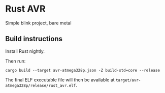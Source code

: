 # Rust AVR

Simple blink project, bare metal

## Build instructions

Install Rust nightly.

Then run:

```
cargo build --target avr-atmega328p.json -Z build-std=core --release
```

The final ELF executable file will then be available at `target/avr-atmega328p/release/rust_avr.elf`.
